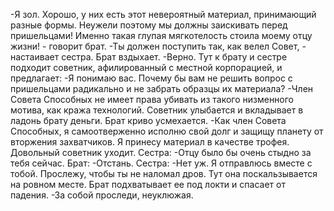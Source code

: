 -Я зол. Хорошо, у них есть этот невероятный материал, принимающий разные формы. Неужели поэтому мы должны заискивать перед пришельцами! Именно такая глупая мягкотелость стоила моему отцу жизни! - говорит брат.
-Ты должен поступить так, как велел Совет, - настаивает сестра.
Брат вздыхает.
-Верно.
Тут к брату и сестре подходит советник, афилированный с местной корпорацией, и предлагает:
-Я понимаю вас. Почему бы вам не решить вопрос с пришельцами радикально и не забрать образцы их материала?
-Член Совета Способных не имеет права убивать из такого низменного мотива, как кража технологий.
Советник улыбается и вкладывает в ладонь брату деньги.
Брат криво усмехается.
-Как член Совета Способных, я самоотверженно исполню свой долг и защищу планету от вторжения захватчиков. Я принесу материал в качестве трофея.
Довольный советник уходит.
Сестра:
-Отцу было бы очень стыдно за тебя сейчас.
Брат:
-Отстань.
Сестра:
-Нет уж. Я отправлюсь вместе с тобой. Прослежу, чтобы ты не наломал дров.
Тут она поскальзывается на ровном месте. Брат подхватывает ее под локти и спасает от падения.
-За собой проследи, неуклюжая.